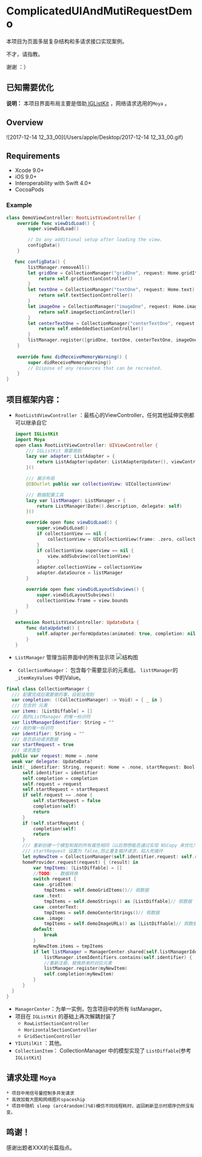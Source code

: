 #  ComplicatedUIAndMutiRequestDemo

本项目为页面多层复杂结构和多请求接口实现案例。

不才，请指教。



谢谢   ：）



## 已知需要优化


**说明：**
本项目界面布局主要是借助[ IGListKit](https://github.com/Instagram/IGListKit) ，网络请求选用的`Moya` 。

## Overview

![2017-12-14 12_33_00](/Users/apple/Desktop/2017-12-14 12_33_00.gif)
## Requirements

- Xcode 9.0+
- iOS 9.0+
- Interoperability with Swift 4.0+
- CocoaPods




### Example
```Swift
class DemoViewController: RootListViewController {
    override func viewDidLoad() {
        super.viewDidLoad()

        // Do any additional setup after loading the view.
        configData()
    }

   func configData() {
        listManager.removeAll()
        let gridOne = CollectionManager("gridOne", request: Home.gridItem) { () -> ListSectionController in
            return self.gridSectionController()
        }
        let textOne = CollectionManager("textOne", request: Home.text) { () -> ListSectionController in
            return self.textSectionController()
        }
        let imageOne = CollectionManager("imageOne", request: Home.image) { () -> ListSectionController in
            return self.imageSectionController()
        }
        let centerTextOne = CollectionManager("centerTextOne", request: Home.centerText) { () -> ListSectionController in
            return self.embeddedSectionController()
        }
        listManager.register([gridOne, textOne, centerTextOne, imageOne])
    }
  
    override func didReceiveMemoryWarning() {
        super.didReceiveMemoryWarning()
        // Dispose of any resources that can be recreated.
    }
}
```





## 项目框架内容：

* `RootListdViewController` ：最核心的ViewController，任何其他延伸实例都可以继承自它
  ``` Swift
  import IGListKit
  import Moya
  open class RootListViewController: UIViewController {
      /// IGListKit 需要用到
      lazy var adapter: ListAdapter = {
          return ListAdapter(updater: ListAdapterUpdater(), viewController: self, workingRangeSize: 1)
      }()

      /// 展示布局
      @IBOutlet public var collectionView: UICollectionView!

      /// 数据配置工具
      lazy var listManager: ListManager = {
          return ListManager(Date().description, delegate: self)
      }()

      override open func viewDidLoad() {
          super.viewDidLoad()
          if collectionView == nil {
              collectionView = UICollectionView(frame: .zero, collectionViewLayout: UICollectionViewFlowLayout())
          }
          if collectionView.superview == nil {
              view.addSubview(collectionView)
          }
          adapter.collectionView = collectionView
          adapter.dataSource = listManager
      }

      override open func viewDidLayoutSubviews() {
          super.viewDidLayoutSubviews()
          collectionView.frame = view.bounds
      }
  }

  extension RootListViewController: UpdateData {
      func dataUpdated() {
          self.adapter.performUpdates(animated: true, completion: nil)
      }
  }
  ```

* `ListManager` 管理当前界面中的所有显示项
   ![结构图](https://ws4.sinaimg.cn/large/006tNc79gy1fmf57ufjrrj311o1aw4ok.jpg)

* ` CollectionManager`： 包含每个需要显示的元素组。 `listtManager`的`_itemKeyValues` 中的Value。

```Swift
final class CollectionManager {
  /// 配置完成后需要做的事，目前没用到
  var completion: ((CollectionManager) -> Void) = { _ in }
  /// 包含的 元素
  var items: [ListDiffable] = []
  /// 我的ListManager 的唯一标识符
  var listManagerIdentifier: String = ""
  /// 我的唯一标识符
  var identifier: String = ""
  /// 是否启动请求数据
  var startRequest = true
  /// 请求类型
  public var request: Home = .none
  weak var delegate: UpdateData?
  init(_ identifier: String, request: Home = .none, startRequest: Bool = true, completion: @escaping (CollectionManager) -> Void = {_ in }) {
      self.identifier = identifier
      self.completion = completion
      self.request = request
      self.startRequest = startRequest
      if self.request == .none {
          self.startRequest = false
          completion(self)
          return
      }
      if !self.startRequest {
          completion(self)
          return
      }
      /// 重新创建一个模型和我的所有属性相同（以后想想能否通过实现 NSCopy 来优化）
      /// startRequest 设置为 false,防止重复循环请求，陷入死循环
      let myNewItem = CollectionManager(self.identifier,request: self.request, startRequest: false, completion: self.completion)
      homeProvider.request(request) { (result) in
          var tmpItems: [ListDiffable] = []
          //TODO: - 数据转换
          switch request {
          case .gridItem:
              tmpItems = self.demoGridItems()// 假数据
          case .text:
              tmpItems = self.demoStrings() as [ListDiffable]// 假数据
          case .centerText:
              tmpItems = self.demoCenterStrings()// 假数据
          case .image:
              tmpItems = self.demoImageURLs() as [ListDiffable]// 假数据
          default:
              break
          }
          myNewItem.items = tmpItems
          if let listManager = ManagerCenter.shared[self.listManagerIdentifier],
              listManager.itemIdentifiers.contains(self.identifier) {
              //重新注册，替换原来的对应元素
              listManager.register(myNewItem)
              self.completion(myNewItem)
          }
      }
  }
}
```

* `ManagerCenter`：为单一实例，包含项目中的所有 listManager。
* 项目在 `IGListKit` 的基础上再次解耦封装了 
  * `RowListSectionController`
  * `HorizontalSectionController`
  * `GridSectionController`
* `YILUtilKit` ：其他。
* `CollectionItem`： CollectionManager 中的模型实现了 `ListDiffable`(参考 `IGListKit`)

## 请求处理 `Moya`
	* 项目中用信号量控制多并发请求
	* 高效加载大图和网络图片spaceship
	* 项目中随机 sleep (arc4random()%8)模仿不同线程耗时，返回刷新显示时顺序仍然没有变。

## 鸣谢！

感谢出题者XXX的长篇指点。